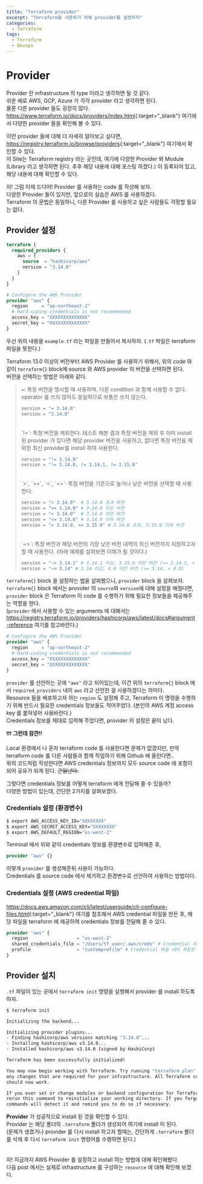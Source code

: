 ```yaml
---
title: "Terraform provider"
excerpt: "Terraform을 사용하기 위해 provider를 설정하자"
categories:
  - Terraform
tags:
  - Terraform
  - Devops
---
```


# Provider

Provider 란 infrastructure 의 type 이라고 생각하면 될 것 같다.  
쉬운 예로 AWS, GCP, Azure 가 각각 provider 라고 생각하면 된다.  
물론 다른 provider 들도 굉장히 많다.  
<https://www.terraform.io/docs/providers/index.html>{:target="_blank"} 여기에서 다양한 provider 들을 확인해 볼 수 있다.  

이런 provider 들에 대해 더 자세히 알아보고 싶다면,
<https://registry.terraform.io/browse/providers>{:target="_blank"} 여기에서 확인할 수 있다.  
이 Site는 Terraform registry 라는 곳인데, 여기에 다양한 Provider 와 Module (Library 라고 생각하면 된다. 추후 해당 내용에 대해 포스팅 하겠다.) 이 등록되어 있고, 해당 내용에 대해 확인할 수 있다.  

자! 그럼 이제 드디어! Provider 를 사용하는 code 를 작성해 보자.  
다양한 Provider 들이 있지만, 앞으로의 실습은 AWS 를 사용하겠다.  
Terraform 의 문법은 동일하니, 다른 Provider 를 사용하고 싶은 사람들도 걱정할 필요는 없다.  

## Provider 설정

```terraform
terraform {
  required_providers {
    aws = {
      source  = "hashicorp/aws"
      version = "3.14.0"
    }
  }
}

# Configure the AWS Provider
provider "aws" {
  region     = "ap-northeast-2"
  # Hard-coding credentials is not recommended
  access_key = "XXXXXXXXXXXXXX"
  secret_key = "XXXXXXXXXXXXXX"
}

```

우선 위의 내용을 `example.tf` 라는 파일을 만들어서 복사하자. (`.tf` 파일은 terraform 파일을 뜻한다.)

Terraform 13.0 이상의 버전부터 AWS Provider 를 사용하기 위해서, 위의 code 와 같이 `terraform{}` block에 source 와 AWS provider 의 버전을 선택하면 된다.  
버전을 선택하는 방법은 아래와 같다.  
> `=`: 특정 버전을 명시할 때 사용하며, 다른 condition 과 함께 사용할 수 없다. operator 를 쓰지 않아도 동일하므로 보통은 쓰지 않는다.
>
> ```terraform
> version = "= 3.14.0"
> version = "3.14.0"
> ```
> <br>
> `!=`: 특정 버전을 제외한다. 테스트 해본 결과 특정 버전을 제외 후 이미 install 된 provider 가 있다면 해당 provider 버전을 사용하고, 없다면 특정 버전을 제외한 최신 provider를 install 하여 사용한다.
>
> ```terraform
> version = "!= 3.14.0"
> version = "!= 3.14.0, != 3.14.1, != 3.15.0"
> ```
> <br>
> `>`, `>=`, `<`, `<=`: 특정 버전을 기준으로 높거나 낮은 버전을 선택할 때 사용한다.
>
> ```terraform
> version = "> 3.14.0"  # 3.14.0 초과 버전
> version = ">= 3.14.0" # 3.14.0 이상 버전
> version = "< 3.14.0"  # 3.14.0 미만 버전
> version = "<= 3.14.0" # 3.14.0 이하 버전
> version = "> 3.14.0, <= 3.15.0" # 3.14.0 초과, 3.15.0 이하 버전
> ```
> <br>
> `~>`: 특정 버전과 해당 버전의 가장 낮은 버전 대역의 최신 버전까지 지원하고자 할 때 사용한다. (아래 예제를 살펴보면 이해가 될 것이다.)
>
> ```terraform
> version = "~> 3.14.1" # 3.14.1 이상, 3.15.0 미만 버전 (>= 3.14.1, < 3.15)
> version = "~> 3.14" # 3.14 이상, 4.0 미만 버전 (>= 3.14, < 4.0)
> ```

`terraform{}` block 을 설정하는 법을 살펴봤으니, `provider` block 을 살펴보자.  
`terraform{}` block 에서는 provider 의 `source`와 `version`에 대해 설정을 해줬다면, `provider` block 은 Terraform 이 code 를 수행하기 위해 필요한 정보들을 제공해주는 역할을 한다.  
(`provider` 에서 사용할 수 있는 arguments 에 대해서는 <https://registry.terraform.io/providers/hashicorp/aws/latest/docs#argument-reference> 여기를 참고바란다.)

```terraform
# Configure the AWS Provider
provider "aws" {
  region     = "ap-northeast-2"
  # Hard-coding credentials is not recommended
  access_key = "XXXXXXXXXXXXXX"
  secret_key = "XXXXXXXXXXXXXX"
}
```

`provider` 를 선언하는 곳에 `"aws"` 라고 되어있는데, 이건 위의 `terraform{}` block 에서 `required_providers` 내의 `aws` 라고 선언한 걸 사용하겠다는 의미다.  
Resource 들을 배포하고자 하는 `region` 도 설정해 주고, Terraform 이 명령을 수행하기 위해 반드시 필요한 credentials 정보들도 적어주었다. (본인의 AWS 계정 access key 를 붙혀넣어 사용바란다.)  
Credentials 정보를 제대로 입력해 주었다면, provider 의 설정은 끝이 났다.

:exclamation::exclamation::exclamation: **그런데 잠깐!!**

Local 환경에서 나 혼자 terraform code 를 사용한다면 문제가 없겠지만, 만약 terraform code 를 다른 사람들과 함께 작업하기 위해 Github 에 올린다면..  
위의 코드처럼 작성한다면 AWS credentials 정보까지 모두 source code 에 포함이 되어 공유가 되게 된다. ~~큰일난다.~~

그렇다면 credentials 정보를 어떻게 terraform 에게 전달해 줄 수 있을까?  
다양한 방법이 있는데, 간단한 2가지를 살펴보겠다.

### Credentials 설정 (환경변수)

```bash
$ export AWS_ACCESS_KEY_ID="XXXXXXXX"
$ export AWS_SECRET_ACCESS_KEY="XXXXXXXX"
$ export AWS_DEFAULT_REGION="us-west-2"
```

Terminal 에서 위와 같이 credentials 정보를 환경변수로 입력해준 후,

```terraform
provider "aws" {}
```

이렇게 `provider` 를 생성해준뒤 사용이 가능하다.  
Credentials 를 source code 에서 제거하고 환경변수로 선언하여 사용하는 방법이다.

### Credentials 설정 (AWS credential 파일)

<https://docs.aws.amazon.com/cli/latest/userguide/cli-configure-files.html>{:target="_blank"} 여기를 참조해서 AWS credential 파일을 만든 후, 해당 파일을 terraform 에 제공하여 credentials 정보를 전달해 줄 수 있다.

```terraform
provider "aws" {
  region                  = "us-west-2"
  shared_credentials_file = "/Users/tf_user/.aws/creds" # Credential 파일 위치
  profile                 = "customprofile" # Credential 파일 내의 저장된 profile 중 선택
}
```

## Provider 설치

`.tf` 파일이 있는 곳에서 `terraform init` 명령을 실행해서 provider 를 install 하도록 하자.  

```bash
$ terraform init

Initializing the backend...

Initializing provider plugins...
- Finding hashicorp/aws versions matching "3.14.0"...
- Installing hashicorp/aws v3.14.0...
- Installed hashicorp/aws v3.14.0 (signed by HashiCorp)

Terraform has been successfully initialized!

You may now begin working with Terraform. Try running "terraform plan" to see
any changes that are required for your infrastructure. All Terraform commands
should now work.

If you ever set or change modules or backend configuration for Terraform,
rerun this command to reinitialize your working directory. If you forget, other
commands will detect it and remind you to do so if necessary.
```

**Provider** 가 성공적으로 install 된 것을 확인할 수 있다.  
Provider 는 해당 폴더의 `.terraform` 폴더가 생성되어 여기에 install 이 된다.  
(문제가 생겼거나 provider 를 다시 install 하고자 할때는, 간단하게 `.terraform` 폴더를 삭제 후 다시 `terraform init` 명령어를 수행하면 된다.)  
<br>
<br>
자! 지금까지 AWS Provider 를 설정하고 install 하는 방법에 대해 확인해봤다.  
다음 post 에서는 실제로 infrastructure 를 구성하는 `resource` 에 대해 확인해 보겠다.
